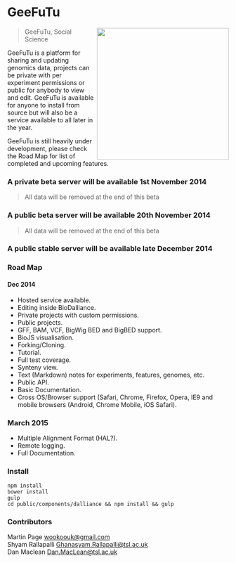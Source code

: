 # GeeFuTu

<img align="right" height="300" src="https://raw.githubusercontent.com/wookoouk/GeeFuTu/master/public/GeeFuTu.png">

> GeeFuTu, Social Science

GeeFuTu is a platform for sharing and updating genomics data, projects can be private with per experiment permissions or public for anybody to view and edit.
GeeFuTu is available for anyone to install from source but will also be a service available to all later in the year.

GeeFuTu is still heavily under development, please check the Road Map for list of completed and upcoming features.

### A private beta server will be available 1st November 2014
> All data will be removed at the end of this beta

### A public beta server will be available 20th November 2014
> All data will be removed at the end of this beta

### A public stable server will be available late December 2014

### Road Map

#### Dec 2014

* Hosted service available.
* Editing inside BioDalliance.
* Private projects with custom permissions.
* Public projects.
* GFF, BAM, VCF, BigWig BED and BigBED support.
* BioJS visualisation.
* Forking/Cloning.
* Tutorial.
* Full test coverage.
* Synteny view.
* Text (Markdown) notes for experiments, features, genomes, etc.
* Public API.
* Basic Documentation.
* Cross OS/Browser support (Safari, Chrome, Firefox, Opera, IE9 and mobile browsers (Android, Chrome Mobile, iOS Safari).

### March 2015

* Multiple Alignment Format (HAL?).
* Remote logging.
* Full Documentation.

### Install

`npm install`    
`bower install`    
`gulp`    
`cd public/components/dalliance && npm install && gulp`    

### Contributors

Martin Page <wookoouk@gmail.com>    
Shyam Rallapalli <Ghanasyam.Rallapalli@tsl.ac.uk>    
Dan Maclean <Dan.MacLean@tsl.ac.uk>    
